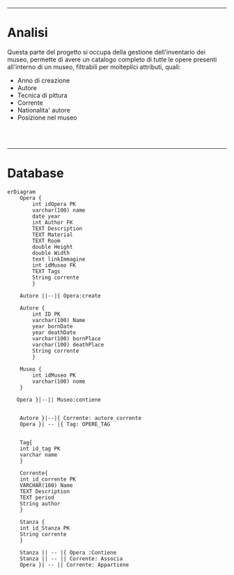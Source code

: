 <hr>

# Analisi

Questa parte del progetto si occupa della gestione dell'inventario dei museo, permette di avere un catalogo completo di tutte le opere presenti all'interno di un museo, filtrabili per molteplici attributi, quali:
- Anno di creazione
- Autore
- Tecnica di pittura
- Corrente
- Nationalita' autore
- Posizione nel museo

<br>
<br>
<hr>


# Database
```mermaid
erDiagram
    Opera {
        int idOpera PK
        varchar(100) name
        date year
        int Author FK
        TEXT Description
        TEXT Material
        TEXT Room 
        double Height
        double Width 
        text linkImmagine
        int idMuseo FK
        TEXT Tags
        String corrente
        }

    Autore ||--|{ Opera:create

    Autore {
        int ID PK
        varchar(100) Name
        year bornDate
        year deathDate
        varchar(100) bornPlace
        varchar(100) deathPlace
        String corrente
        }
    
    Museo {
        int idMuseo PK
        varchar(100) nome
    }
   
   Opera }|--|| Museo:contiene

    
    Autore }|--|{ Corrente: autore_corrente
    Opera }| -- |{ Tag: OPERE_TAG


    Tag{
    int id_tag PK
    varchar name
    }

    Corrente{
    int id_corrente PK
    VARCHAR(100) Name
    TEXT Description
    TEXT period
    String author 
    }

    Stanza {
    int id_Stanza PK
    String corrente
    }

    Stanza || -- |{ Opera :Contiene
    Stanza || -- || Corrente: Associa
    Opera }| -- || Corrente: Appartiene
```





